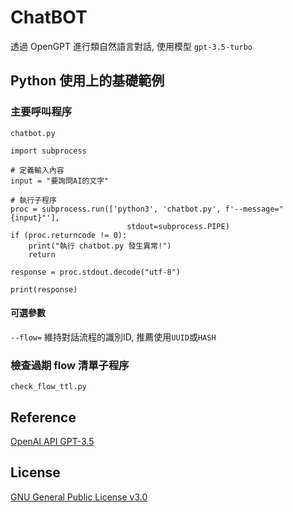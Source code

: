 # ChatBOT
透過 OpenGPT 進行類自然語言對話, 使用模型 `gpt-3.5-turbo`

## Python 使用上的基礎範例
### 主要呼叫程序
`chatbot.py` 

```
import subprocess

# 定義輸入內容
input = "要詢問AI的文字"

# 執行子程序
proc = subprocess.run(['python3', 'chatbot.py', f'--message="{input}"'],
                          stdout=subprocess.PIPE)
if (proc.returncode != 0):
    print("執行 chatbot.py 發生異常!")
    return

response = proc.stdout.decode("utf-8")

print(response)
```

#### 可選參數
`--flow=` 維持對話流程的識別ID, 推薦使用`UUID`或`HASH`

### 檢查過期 flow 清單子程序
`check_flow_ttl.py`


## Reference
[OpenAI API GPT-3.5](https://platform.openai.com/docs/guides/chat)

## License
[GNU General Public License v3.0](https://www.gnu.org/licenses/gpl-3.0.en.html)
